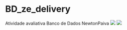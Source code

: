 # BD_ze_delivery
Atividade avaliativa Banco de Dados NewtonPaiva
<img src="https://github.com/gupenido/BD_ze_delivery/blob/main/BDzedelivery.drawio.png "/>
<img src="https://github.com/gupenido/BDprojetologicozedeliveryFINAL/blob/main/BDprojetologicozedeliveryFINAL.png "/>
